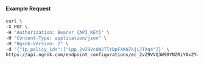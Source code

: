 <!-- Code generated for API Clients. DO NOT EDIT. -->
#### Example Request
```bash
curl \
-X PUT \
-H "Authorization: Bearer {API_KEY}" \
-H "Content-Type: application/json" \
-H "Ngrok-Version: 2" \
-d '{"ip_policy_ids":["ipp_2vZ9Vc0W2TlYDpFXKH7kjiJTXq4"]}' \
https://api.ngrok.com/endpoint_configurations/ec_2vZ9VVQ3W90YNZRiYAxZY4tmQHo/ip_policy
